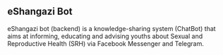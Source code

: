 ## eShangazi Bot

eShangazi bot (backend) is a knowledge-sharing system (ChatBot) that aims at informing, educating and advising youths about Sexual and Reproductive Health (SRH) via Facebook Messenger and Telegram.
